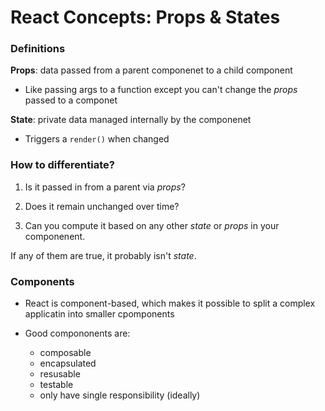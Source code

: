 # React Concepts: Props & States

### Definitions
**Props**: data passed from a parent componenet to a child component
  * Like passing args to a function except you can't change the *props* passed to a componet

**State**: private data managed internally by the componenet
  * Triggers a `render()` when changed

### How to differentiate?
1. Is it passed in from a parent via *props*?

2. Does it remain unchanged over time?

3. Can you compute it based on any other *state* or *props* in your componenent.

If any of them are true, it probably isn't *state*.

### Components
* React is component-based, which makes it possible to split a complex applicatin into smaller cpomponents

* Good compononents are:
  * composable
  * encapsulated
  * resusable
  * testable
  * only have single responsibility (ideally)